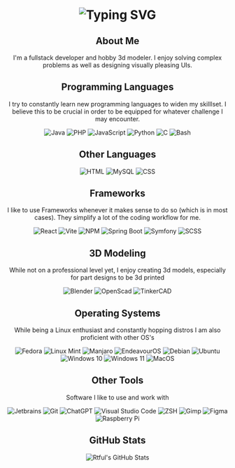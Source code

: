 <html>
<div align="center">
    <h1>
        <img src="https://readme-typing-svg.herokuapp.com?font=Jetbrains+mono&size=40&duration=3000&color=33FF33&center=true&vCenter=true&width=435&lines=Hey..+I'm+Rtful;This+is..;..my+Github..;" alt="Typing SVG"/>
    </h1>
</div>
<div align="center">
    <h2>About Me</h2>
    <p>I'm a fullstack developer and hobby 3d modeler. I enjoy solving complex problems as well as designing visually pleasing UIs.</p>
</div>
<div align="center">
    <h2>Programming Languages</h2>
    <p>I try to constantly learn new programming languages to widen my skilllset. I believe this to be crucial in order to be equipped for whatever challenge I may encounter.</p>
    <img src="https://img.shields.io/badge/Java-007396?style=for-the-badge&logo=java_sdk&logoColor=white" alt="Java" />
    <img src="https://img.shields.io/badge/PHP-4f5c93?style=for-the-badge&logo=php&logoColor=white" alt="PHP" />
    <img src="https://img.shields.io/badge/javascript-f7df1e?style=for-the-badge&logo=javascript&logoColor=black" alt="JavaScript" />
    <img src="https://img.shields.io/badge/python-366d9c?style=for-the-badge&logo=python&logoColor=ffcd3f" alt="Python" />          
    <img src="https://img.shields.io/badge/-ffffff?style=for-the-badge&logo=c" alt="C" />             
    <img src="https://img.shields.io/badge/Bash-4EAA25?style=for-the-badge&logo=gnubash&logoColor=white" alt="Bash" />         
</div>
<div align="center">
    <h2>Other Languages</h2>
    <img src="https://img.shields.io/badge/html-white?style=for-the-badge&logo=html5&logoColor=e44d26" alt="HTML" />  
    <img src="https://img.shields.io/badge/MySQL-4479A1?style=for-the-badge&logo=mysql&logoColor=white" alt="MySQL" />  
    <img src="https://img.shields.io/badge/CSS-3695d1?style=for-the-badge&logo=css3" alt="CSS" />  
</div>
<div align="center">
    <h2>Frameworks</h2>
    <p>I like to use Frameworks whenever it makes sense to do so (which is in most cases). They simplify a lot of the coding workflow for me.</p>
    <img src="https://img.shields.io/badge/react-white?style=for-the-badge&logo=react&logoColor=0dcefb" alt="React" />
    <img src="https://img.shields.io/badge/vite-646CFF?style=for-the-badge&logo=vite&logoColor=white" alt="Vite" />
    <img src="https://img.shields.io/badge/NPM-cb3837?style=for-the-badge&logo=npm&logoColor=white" alt="NPM" />       
    <img src="https://img.shields.io/badge/Spring%20Boot-6aac3d?style=for-the-badge&logo=springboot&logoColor=white" alt="Spring Boot" />    
    <img src="https://img.shields.io/badge/Symfony-000000?style=for-the-badge&logo=symfony&logoColor=white" alt="Symfony" />     
    <img src="https://img.shields.io/badge/SCSS-b86894?style=for-the-badge&logo=sass&logoColor=white" alt="SCSS" />  
</div>
<div align="center">
    <h2>3D Modeling</h2>
    <p>While not on a professional level yet, I enjoy creating 3d models, especially for part designs to be 3d printed</p>
    <img src="https://img.shields.io/badge/Blender-000000?style=for-the-badge&logo=blender&logoColor=white" alt="Blender" />   
    <img src="https://img.shields.io/badge/openscad-white?style=for-the-badge&logo=openscad&logoColor=f6ce2e" alt="OpenScad" />
    <img src="https://img.shields.io/badge/Tinkercad-1477d1?style=for-the-badge&logo=tinkercad&logoColor=white" alt="TinkerCAD" />    
<!--     <img src="https://img.shields.io/badge/FreeCAD-729FCF?style=for-the-badge&logo=freecad&logoColor=white" alt="FreeCAD" /> -->
</div>
<div align="center">
    <h2>Operating Systems</h2>
    <p>While being a Linux enthusiast and constantly hopping distros I am also proficient with other OS's</p>
    <img src="https://img.shields.io/badge/Fedora-51A2DA?style=for-the-badge&logo=fedora&logoColor=white" alt="Fedora" />
    <img src="https://img.shields.io/badge/Linux Mint-87CF3E?style=for-the-badge&logo=linuxmint&logoColor=white" alt="Linux Mint" />
    <img src="https://img.shields.io/badge/Manjaro-35BF5C?style=for-the-badge&logo=manjaro&logoColor=white" alt="Manjaro" />
    <img src="https://img.shields.io/badge/endeavourOS-7F7FFF?style=for-the-badge&logo=endeavourOS&logoColor=white" alt="EndeavourOS" />
    <img src="https://img.shields.io/badge/Debian-A81D33?style=for-the-badge&logo=debian&logoColor=white" alt="Debian" />
    <img src="https://img.shields.io/badge/Ubuntu-E95420?style=for-the-badge&logo=ubuntu&logoColor=white" alt="Ubuntu" />
    <img src="https://img.shields.io/badge/Windows 10-0078D4?style=for-the-badge&logo=windows10&logoColor=white" alt="Windows 10" />
    <img src="https://img.shields.io/badge/Windows 11-0078D4?style=for-the-badge&logo=windows11&logoColor=white" alt="Windows 11" />
    <img src="https://img.shields.io/badge/MacOS-000000?style=for-the-badge&logo=apple&logoColor=white" alt="MacOS" />
</div>
<div align="center">
    <h2>Other Tools</h2>
    <p>Software I like to use and work with</p>
    <img src="https://img.shields.io/badge/Jetbrains-000000?style=for-the-badge&logo=jetbrains&logoColor=white" alt="Jetbrains" />
    <img src="https://img.shields.io/badge/Git-F05032?style=for-the-badge&logo=git&logoColor=white" alt="Git" />
    <img src="https://img.shields.io/badge/ChatGPT-000000?style=for-the-badge&logo=openai&logoColor=white" alt="ChatGPT" />
    <img src="https://img.shields.io/badge/VS%20Code-007ACC?style=for-the-badge&logo=visualstudiocode&logoColor=white" alt="Visual Studio Code" />
    <img src="https://img.shields.io/badge/ZSH-F15A24?style=for-the-badge&logo=zsh&logoColor=white" alt="ZSH" />
    <img src="https://img.shields.io/badge/Gimp-000000?style=for-the-badge&logo=gimp" alt="Gimp" />
    <img src="https://img.shields.io/badge/Figma-F24E1E?style=for-the-badge&logo=figma&logoColor=white" alt="Figma" />
    <img src="https://img.shields.io/badge/Raspberry%20Pi-A22846?style=for-the-badge&logo=raspberrypi&logoColor=white" alt="Raspberry Pi" />
</div>
<div align="center">
    <h2>GitHub Stats</h2>
    <img src="https://github-profile-summary-cards.vercel.app/api/cards/profile-details?username=Rtful&theme=github_dark" alt="Rtful's GitHub Stats"/>
</div>
</html>
